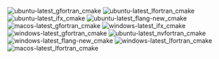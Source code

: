  ![ubuntu-latest_gfortran_cmake](https://img.shields.io/badge/ubuntu--latest_gfortran_cmake-passing-brightgreen) ![ubuntu-latest_lfortran_cmake](https://img.shields.io/badge/ubuntu--latest_lfortran_cmake-failing-red) ![ubuntu-latest_ifx_cmake](https://img.shields.io/badge/ubuntu--latest_ifx_cmake-failing-red) ![ubuntu-latest_flang-new_cmake](https://img.shields.io/badge/ubuntu--latest_flang--new_cmake-passing-brightgreen) ![macos-latest_gfortran_cmake](https://img.shields.io/badge/macos--latest_gfortran_cmake-passing-brightgreen) ![windows-latest_ifx_cmake](https://img.shields.io/badge/windows--latest_ifx_cmake-failing-red) ![windows-latest_gfortran_cmake](https://img.shields.io/badge/windows--latest_gfortran_cmake-failing-red) ![ubuntu-latest_nvfortran_cmake](https://img.shields.io/badge/ubuntu--latest_nvfortran_cmake-failing-red) ![windows-latest_flang-new_cmake](https://img.shields.io/badge/windows--latest_flang--new_cmake-failing-red) ![windows-latest_lfortran_cmake](https://img.shields.io/badge/windows--latest_lfortran_cmake-failing-red) ![macos-latest_lfortran_cmake](https://img.shields.io/badge/macos--latest_lfortran_cmake-failing-red)
